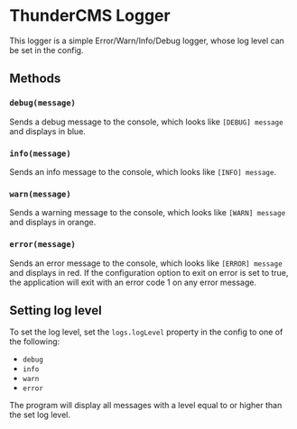 # ThunderCMS Logger

This logger is a simple Error/Warn/Info/Debug logger, whose log level can be set in the config.

## Methods

### `debug(message)`

Sends a debug message to the console, which looks like `[DEBUG] message` and displays in blue.

### `info(message)`

Sends an info message to the console, which looks like `[INFO] message`.

### `warn(message)`

Sends a warning message to the console, which looks like `[WARN] message` and displays in orange.

### `error(message)`

Sends an error message to the console, which looks like `[ERROR] message` and displays in red. If the configuration option to exit on error is set to true, the application will exit with an error code 1 on any error message.

## Setting log level

To set the log level, set the `logs.logLevel` property in the config to one of the following:

- `debug`
- `info`
- `warn`
- `error`

The program will display all messages with a level equal to or higher than the set log level.
